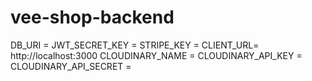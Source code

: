 # vee-shop-backend
DB_URI = 
JWT_SECRET_KEY = 
STRIPE_KEY = 
CLIENT_URL= http://localhost:3000
CLOUDINARY_NAME = 
CLOUDINARY_API_KEY = 
CLOUDINARY_API_SECRET =
